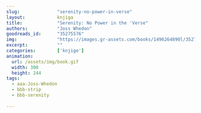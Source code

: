 ```yaml
---
slug:              "serenity-no-power-in-verse"
layout:            knjiga
title:             "Serenity: No Power in the 'Verse"
authors:           "Joss Whedon"
goodreads_id:      "35275576"
img:               "https://images.gr-assets.com/books/1496264890l/35275576.jpg"
excerpt:           ""
categories:        ['knjige']
animation:
  url: /assets/img/book.gif
  width: 300
  height: 244
tags:
  - aaa-Joss-Whedon
  - bbb-strip
  - bbb-serenity
  
---
```


